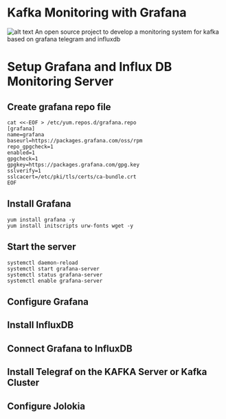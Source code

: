 # Kafka Monitoring with Grafana 
![alt text](https://github.com/allamiro/KAFKA/blob/master/kafka-monitor/image.png)
An open source project to develop a monitoring system for kafka based on grafana telegram and influxdb


# Setup Grafana and Influx DB  Monitoring Server


## Create grafana repo file 

```
cat <<-EOF > /etc/yum.repos.d/grafana.repo
[grafana]
name=grafana
baseurl=https://packages.grafana.com/oss/rpm
repo_gpgcheck=1
enabled=1
gpgcheck=1
gpgkey=https://packages.grafana.com/gpg.key
sslverify=1
sslcacert=/etc/pki/tls/certs/ca-bundle.crt
EOF
```


##  Install Grafana 
```
yum install grafana -y
yum install initscripts urw-fonts wget -y
```

## Start the server

```
systemctl daemon-reload
systemctl start grafana-server
systemctl status grafana-server
systemctl enable grafana-server
```



## Configure Grafana






## Install InfluxDB



## Connect Grafana to InfluxDB 





## Install Telegraf on the KAFKA Server or Kafka Cluster 





## Configure Jolokia 

















